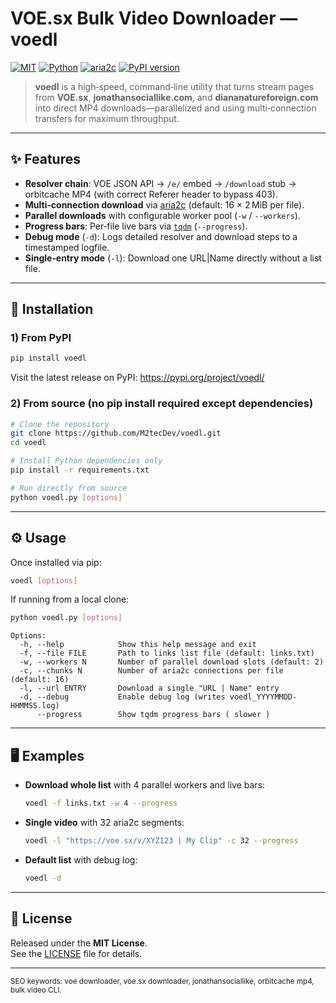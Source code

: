 # VOE.sx Bulk Video Downloader — **voedl**

[![MIT](https://img.shields.io/badge/license-MIT-blue)](LICENSE)
[![Python](https://img.shields.io/badge/python-3.9%2B-blue)](https://www.python.org)
[![aria2c](https://img.shields.io/badge/aria2c-supported-brightgreen)](https://aria2.github.io)
[![PyPI version](https://img.shields.io/pypi/v/voedl)](https://pypi.org/project/voedl)

> **voedl** is a high‑speed, command‑line utility that turns stream pages from **VOE.sx**, **jonathansociallike.com**, and **diananatureforeign.com** into direct MP4 downloads—parallelized and using multi‑connection transfers for maximum throughput.

---

## ✨ Features
- **Resolver chain**: VOE JSON API → `/e/` embed → `/download` stub → orbitcache MP4 (with correct Referer header to bypass 403).
- **Multi‑connection download** via [aria2c](https://aria2.github.io/) (default: 16 × 2 MiB per file).
- **Parallel downloads** with configurable worker pool (`-w` / `--workers`).
- **Progress bars**: Per‑file live bars via [`tqdm`](https://github.com/tqdm/tqdm) (`--progress`).
- **Debug mode** (`-d`): Logs detailed resolver and download steps to a timestamped logfile.
- **Single‑entry mode** (`-l`): Download one URL|Name directly without a list file.

---

## 🚀 Installation

### 1) From PyPI

```bash
pip install voedl
```

Visit the latest release on PyPI: https://pypi.org/project/voedl/

### 2) From source (no pip install required except dependencies)

```bash
# Clone the repository
git clone https://github.com/M2tecDev/voedl.git
cd voedl

# Install Python dependencies only
pip install -r requirements.txt

# Run directly from source
python voedl.py [options]
```

---

## ⚙️ Usage

Once installed via pip:

```bash
voedl [options]
```

If running from a local clone:

```bash
python voedl.py [options]
```

```text
Options:
  -h, --help            Show this help message and exit
  -f, --file FILE       Path to links list file (default: links.txt)
  -w, --workers N       Number of parallel download slots (default: 2)
  -c, --chunks N        Number of aria2c connections per file (default: 16)
  -l, --url ENTRY       Download a single "URL | Name" entry
  -d, --debug           Enable debug log (writes voedl_YYYYMMDD-HHMMSS.log)
      --progress        Show tqdm progress bars ( slower )
```

---

## 🖥️ Examples

- **Download whole list** with 4 parallel workers and live bars:

  ```bash
  voedl -f links.txt -w 4 --progress
  ```

- **Single video** with 32 aria2c segments:

  ```bash
  voedl -l "https://voe.sx/v/XYZ123 | My Clip" -c 32 --progress
  ```

- **Default list** with debug log:

  ```bash
  voedl -d
  ```

---

## 📜 License

Released under the **MIT License**.  
See the [LICENSE](LICENSE) file for details.

---

<sub>SEO keywords: voe downloader, voe.sx downloader, jonathansociallike, orbitcache mp4, bulk video CLI.</sub>
